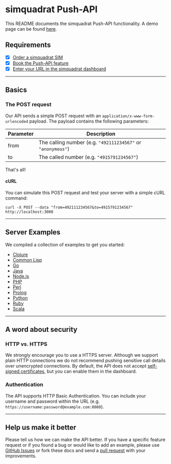 # simquadrat Push-API

This README documents the simquadrat Push-API functionality. A demo page can be found [here](https://api.simquadrat.de).

## Requirements

* [x] [Order a simquadrat SIM](https://www.simquadrat.de)
* [x] [Book the Push-API feature](https://www.simquadrat.de/feature-store/push-api)
* [x] [Enter your URL in the simquadrat dashboard](https://www.simquadrat.de/dashboard)

***

## Basics

### The POST request

Our API sends a simple POST request with an `application/x-www-form-urlencoded` payload. The payload contains the following parameters:

Parameter | Description
--------- | -----------
from      | The calling number (e.g. `"492111234567"` or `"anonymous"`)
to        | The called number (e.g. `"4915791234567"`)

That's all!

#### cURL

You can simulate this POST request and test your server with a simple cURL command:

```shell
curl -X POST --data "from=492111234567&to=4915791234567" http://localhost:3000
```

***

## Server Examples

We compiled a collection of examples to get you started:

* [Clojure](https://github.com/sipgate/Push-API/tree/master/examples/clojure)
* [Common Lisp](https://github.com/sipgate/Push-API/tree/master/examples/commonlisp)
* [Go](https://github.com/sipgate/Push-API/tree/master/examples/go)
* [Java](https://github.com/sipgate/Push-API/tree/master/examples/java)
* [Node.js](https://github.com/sipgate/Push-API/tree/master/examples/nodejs)
* [PHP](https://github.com/sipgate/Push-API/tree/master/examples/php)
* [Perl](https://github.com/sipgate/Push-API/tree/master/examples/perl)
* [Prolog](https://github.com/sipgate/Push-API/tree/master/examples/prolog)
* [Python](https://github.com/sipgate/Push-API/tree/master/examples/python)
* [Ruby](https://github.com/sipgate/Push-API/tree/master/examples/ruby)
* [Scala](https://github.com/sipgate/Push-API/tree/master/examples/scala)

***

## A word about security

### HTTP vs. HTTPS

We strongly encourage you to use a HTTPS server. Although we support plain HTTP connections we do not recommend pushing sensitive call details over unencrypted connections. By default, the API does not accept [self-signed certificates](http://stackoverflow.com/a/10176685), but you can enable them in the dashboard.

### Authentication

The API supports HTTP Basic Authentication. You can include your username and password within the URL (e.g. `https://username:password@example.com:8080`).

***

## Help us make it better

Please tell us how we can make the API better. If you have a specific feature request or if you found a bug or would like to add an example, please use [GitHub Issues](https://github.com/sipgate/Push-API/issues) or fork these docs and send a [pull request](https://github.com/sipgate/Push-API/pulls) with your improvements.

